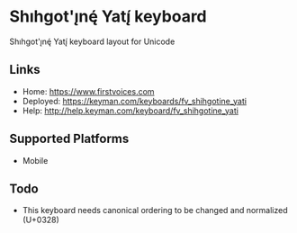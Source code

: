 Shıhgot'ı̨nę́ Yatı̨́ keyboard
======================

Shıhgot'ı̨nę́ Yatı̨́ keyboard layout for Unicode

Links
-----

 * Home:     <https://www.firstvoices.com>
 * Deployed: <https://keyman.com/keyboards/fv_shihgotine_yati>
 * Help:     <http://help.keyman.com/keyboard/fv_shihgotine_yati>
 
Supported Platforms
-------------------

 * Mobile

Todo
----

 * This keyboard needs canonical ordering to be changed and normalized (U+0328)
